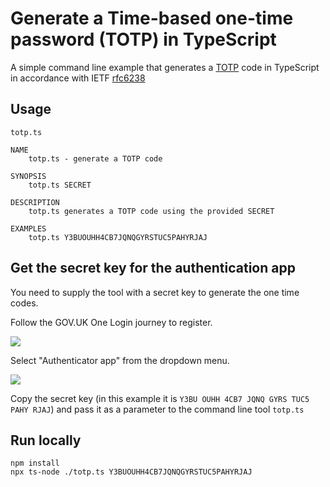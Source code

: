 # Generate a Time-based one-time password (TOTP) in TypeScript

A simple command line example that generates a [TOTP](https://en.wikipedia.org/wiki/Time-based_one-time_password) code in TypeScript in accordance with IETF [rfc6238](https://datatracker.ietf.org/doc/html/rfc6238)

## Usage
```
totp.ts

NAME
    totp.ts - generate a TOTP code

SYNOPSIS
    totp.ts SECRET
    
DESCRIPTION
    totp.ts generates a TOTP code using the provided SECRET

EXAMPLES
    totp.ts Y3BUOUHH4CB7JQNQGYRSTUC5PAHYRJAJ
```

## Get the secret key for the authentication app
You need to supply the tool with a secret key to generate the one time codes. 

Follow the GOV.UK One Login journey to register. 

![](/images/mfa01.png)

Select "Authenticator app" from the dropdown menu.

![](/images/mfa02.png)

Copy the secret key (in this example it is `Y3BU OUHH 4CB7 JQNQ GYRS TUC5 PAHY RJAJ`) and pass it as a parameter to the command line tool `totp.ts`

## Run locally
```
npm install
npx ts-node ./totp.ts Y3BUOUHH4CB7JQNQGYRSTUC5PAHYRJAJ
```